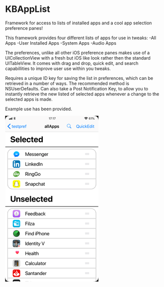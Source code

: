 # KBAppList
Framework for access to lists of installed apps and a cool app selection preference panes!

This framework provides four different lists of apps for use in tweaks:
-All Apps
-User Installed Apps
-System Apps
-Audio Apps


The preferences, unlike all other iOS preference panes makes use of a UICollectionView with a fresh but iOS like look rather then the standard UITableView.
It comes with drag and drop, quick edit, and search capabillities to improve user use within you tweaks.

Requires a unique ID key for saving the list in preferences, which can be retrieved in a number of ways. The recommended method is NSUserDefaults.
Can also take a Post Notification Key, to allow you to instantly retrieve the new listed of selected apps whenever a change to the selected apps is made.

Example use has been provided. 

![KBAppList](repo_assets/KBAppList.png)
